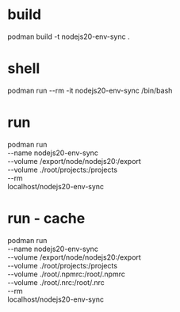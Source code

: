# build
podman build -t nodejs20-env-sync .

# shell
podman run --rm -it nodejs20-env-sync /bin/bash

# run
podman run \
--name nodejs20-env-sync \
--volume /export/node/nodejs20:/export \
--volume ./root/projects:/projects \
--rm \
localhost/nodejs20-env-sync

# run - cache
podman run \
--name nodejs20-env-sync \
--volume /export/node/nodejs20:/export \
--volume ./root/projects:/projects \
--volume ./root/.npmrc:/root/.npmrc \
--volume ./root/.nrc:/root/.nrc \
--rm \
localhost/nodejs20-env-sync
